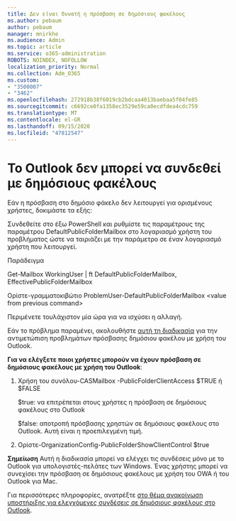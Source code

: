 ```yaml
---
title: Δεν είναι δυνατή η πρόσβαση σε δημόσιους φακέλους
ms.author: pebaum
author: pebaum
manager: mnirkhe
ms.audience: Admin
ms.topic: article
ms.service: o365-administration
ROBOTS: NOINDEX, NOFOLLOW
localization_priority: Normal
ms.collection: Adm_O365
ms.custom:
- "3500007"
- "3462"
ms.openlocfilehash: 272918b38f6019cb2bdcaa4013baebaa5f04fe85
ms.sourcegitcommit: c6692ce0fa1358ec3529e59ca0ecdfdea4cdc759
ms.translationtype: MT
ms.contentlocale: el-GR
ms.lasthandoff: 09/15/2020
ms.locfileid: "47812547"
---
```

# <a name="outlook-cannot-connect-to-public-folders"></a>Το Outlook δεν μπορεί να συνδεθεί με δημόσιους φακέλους

Εάν η πρόσβαση στο δημόσιο φάκελο δεν λειτουργεί για ορισμένους χρήστες, δοκιμάστε τα εξής:

Συνδεθείτε στο έξω PowerShell και ρυθμίστε τις παραμέτρους της παραμέτρου DefaultPublicFolderMailbox στο λογαριασμό χρήστη του προβλήματος ώστε να ταιριάζει με την παράμετρο σε έναν λογαριασμό χρήστη που λειτουργεί.

Παράδειγμα

Get-Mailbox WorkingUser | ft DefaultPublicFolderMailbox, EffectivePublicFolderMailbox

Ορίστε-γραμματοκιβώτιο ProblemUser-DefaultPublicFolderMailbox \<value from previous command>

Περιμένετε τουλάχιστον μία ώρα για να ισχύσει η αλλαγή.

Εάν το πρόβλημα παραμένει, ακολουθήστε [αυτή τη διαδικασία](https://aka.ms/pfcte) για την αντιμετώπιση προβλημάτων πρόσβασης δημόσιου φακέλου με χρήση του Outlook.
 
**Για να ελέγξετε ποιοι χρήστες μπορούν να έχουν πρόσβαση σε δημόσιους φακέλους με χρήση του Outlook**:

1.  Χρήση του συνόλου-CASMailbox <mailboxname> -PublicFolderClientAccess $TRUE ή $FALSE  
      
    $true: να επιτρέπεται στους χρήστες η πρόσβαση σε δημόσιους φακέλους στο Outlook  
      
    $false: αποτροπή πρόσβασης χρηστών σε δημόσιους φακέλους στο Outlook. Αυτή είναι η προεπιλεγμένη τιμή.  
        
2.  Ορίστε-OrganizationConfig-PublicFolderShowClientControl $true   
      
**Σημείωση** Αυτή η διαδικασία μπορεί να ελέγχει τις συνδέσεις μόνο με το Outlook για υπολογιστές-πελάτες των Windows. Ένας χρήστης μπορεί να συνεχίσει την πρόσβαση σε δημόσιους φακέλους με χρήση του OWA ή του Outlook για Mac.
 
Για περισσότερες πληροφορίες, ανατρέξτε [στο θέμα ανακοίνωση υποστήριξης για ελεγχόμενες συνδέσεις σε δημόσιους φακέλους στο Outlook](https://aka.ms/controlpf).